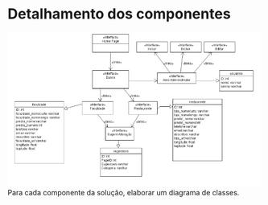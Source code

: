 # Detalhamento dos componentes

![](DiagramaOficial.PNG)
Para cada componente da solução, elaborar um diagrama de classes.
